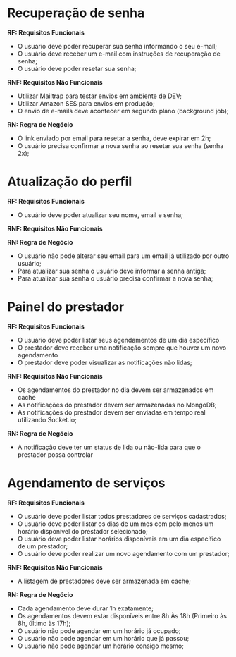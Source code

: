 # Recuperação de senha

**RF: Requisitos Funcionais**
- O usuário deve poder recuperar sua senha informando o seu e-mail;
- O usuário deve receber um e-mail com instruções de recuperação de senha;
- O usuário deve poder resetar sua senha;

**RNF: Requisitos Não Funcionais**
- Utilizar Mailtrap para testar envios em ambiente de DEV;
- Utilizar Amazon SES para envios em produção;
- O envio de e-mails deve acontecer em segundo plano (background job);



**RN: Regra de Negócio**
- O link enviado por email para resetar a senha, deve expirar em 2h;
- O usuário precisa confirmar a nova senha ao resetar sua senha (senha 2x);


# Atualização do perfil
**RF: Requisitos Funcionais**
- O usuário deve poder atualizar seu nome, email e senha;

**RNF: Requisitos Não Funcionais**

**RN: Regra de Negócio**
- O usuário não pode alterar seu email para um email já utilizado por outro usuário;
- Para atualizar sua senha o usuário deve informar a senha antiga;
- Para atualizar sua senha o usuário precisa confirmar a nova senha;

# Painel do prestador
**RF: Requisitos Funcionais**
- O usuário deve poder listar seus agendamentos de um dia específico
- O prestador deve receber uma notificação sempre que houver um novo agendamento
- O prestador deve poder visualizar as notificações não lidas;


**RNF: Requisitos Não Funcionais**
- Os agendamentos do prestador no dia devem ser armazenados em cache
- As notificações do prestador devem ser armazenadas no MongoDB;
- As notificações do prestador devem ser enviadas em tempo real utilizando Socket.io;


**RN: Regra de Negócio**
- A notificação deve ter um status de lida ou não-lida para que o prestador possa controlar

# Agendamento de serviços

**RF: Requisitos Funcionais**
- O usuário deve poder listar todos prestadores de serviços cadastrados;
- O usuário deve poder listar os dias de um mes com pelo menos um horário disponível do prestador selecionado;
- O usuário deve poder listar horários disponíveis em um dia específico de um prestador;
- O usuário deve poder realizar um novo agendamento com um prestador;

**RNF: Requisitos Não Funcionais**
- A listagem de prestadores deve ser armazenada em cache;


**RN: Regra de Negócio**
- Cada agendamento deve durar 1h exatamente;
- Os agendamentos devem estar disponíveis entre 8h Às 18h (Primeiro às 8h, último às 17h);
- O usuário não pode agendar em um horário já ocupado;
- O usuário não pode agendar em um horário que já passou;
- O usuário não pode agendar um horário consigo mesmo;

